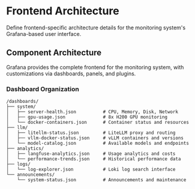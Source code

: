# Frontend Architecture

Define frontend-specific architecture details for the monitoring system's Grafana-based user interface.

## Component Architecture

Grafana provides the complete frontend for the monitoring system, with customizations via dashboards, panels, and plugins.

### Dashboard Organization

```
/dashboards/
├── system/
│   ├── server-health.json          # CPU, Memory, Disk, Network
│   ├── gpu-usage.json              # 8x H200 GPU monitoring
│   └── docker-containers.json      # Container status and resources
├── llm/
│   ├── litellm-status.json         # LiteLLM proxy and routing
│   ├── vllm-docker-status.json     # vLLM containers and versions
│   └── model-catalog.json          # Available models and endpoints
├── analytics/
│   ├── langfuse-analytics.json     # Usage analytics and costs
│   └── performance-trends.json     # Historical performance data
├── logs/
│   └── log-explorer.json           # Loki log search interface
└── announcements/
    └── system-status.json          # Announcements and maintenance
